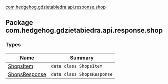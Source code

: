 [com.hedgehog.gdzietabiedra.api.response.shop](./index.md)

## Package com.hedgehog.gdzietabiedra.api.response.shop

### Types

| Name | Summary |
|---|---|
| [ShopsItem](-shops-item/index.md) | `data class ShopsItem` |
| [ShopsResponse](-shops-response/index.md) | `data class ShopsResponse` |
